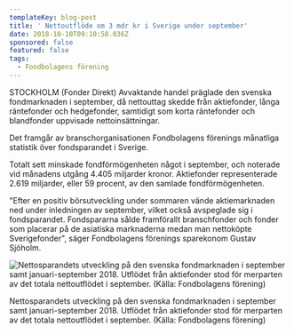 ```yaml
---
templateKey: blog-post
title: ' Nettoutflöde om 3 mdr kr i Sverige under september'
date: 2018-10-10T09:10:58.036Z
sponsored: false
featured: false
tags:
  - Fondbolagens förening
---
```

STOCKHOLM (Fonder Direkt) Avvaktande handel präglade den svenska fondmarknaden i september, då nettouttag skedde från aktiefonder, långa räntefonder och hedgefonder, samtidigt som korta räntefonder och blandfonder uppvisade nettoinsättningar.

Det framgår av branschorganisationen Fondbolagens förenings månatliga statistik över fondsparandet i Sverige.

Totalt sett minskade fondförmögenheten något i september, och noterade vid månadens utgång 4.405 miljarder kronor. Aktiefonder representerade 2.619 miljarder, eller 59 procent, av den samlade fondförmögenheten.

"Efter en positiv börsutveckling under sommaren vände aktiemarknaden ned under inledningen av september, vilket också avspeglade sig i fondsparandet. Fondspararna sålde framförallt branschfonder och fonder som placerar på de asiatiska marknaderna medan man nettoköpte Sverigefonder", säger Fondbolagens förenings sparekonom Gustav Sjöholm.

![Nettosparandets utveckling på den svenska fondmarknaden i september samt januari-september 2018. Utflödet från aktiefonder stod för merparten av det totala nettoutflödet i september. (Källa: Fondbolagens förening)](/img/561843201.png)

<span class="image-caption">Nettosparandets utveckling på den svenska fondmarknaden i september samt januari-september 2018. Utflödet från aktiefonder stod för merparten av det totala nettoutflödet i september. (Källa: Fondbolagens förening)</span>
